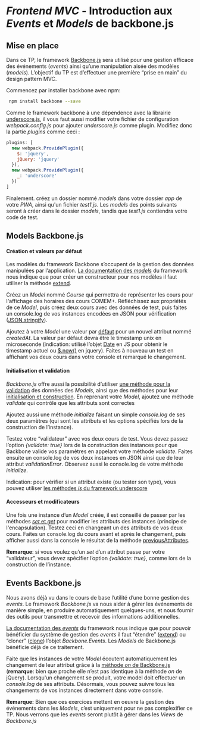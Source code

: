 
# *Frontend MVC* - Introduction aux  *Events*  et  *Models*  de backbone.js

## Mise en place

Dans ce TP, le framework  [Backbone.js](http://backbonejs.org/)  sera utilisé pour une gestion efficace des événements (_events_) ainsi qu’une manipulation aisée des modèles (_models_). L’objectif du TP est d’effectuer une première “prise en main” du design pattern MVC.

Commencez par installer backbone avec npm:
```bash
 npm install backbone --save
```
Comme le framework backbone à une dépendence avec la librairie [underscore.js](https://underscorejs.org/), il vous faut aussi modifier votre fichier de configuration *webpack.config.js* pour ajouter *underscore.js* comme plugin. Modifiez donc la partie *plugins* comme ceci :

```js
plugins: [
  new webpack.ProvidePlugin({
    $: 'jquery',
    jQuery: 'jquery'
  }),
  new webpack.ProvidePlugin({
    _: 'underscore'
  })
]
```
Finalement. créez un dossier nommé *models* dans votre dossier *app* de votre *PWA*, ainsi qu'un fichier *test1.js*. Les *models* des points suivants seront à créer dans le dossier *models*, tandis que *test1.js* contiendra votre code de test.

## Models Backbone.js

#### Création et valeurs par défaut

Les modèles du framework Backbone s’occupent de la gestion des données manipulées par l’application.  [La documentation des  _models_](http://backbonejs.org/#Model)  du framework nous indique que pour créer un constructeur pour nos modèles il faut utiliser la méthode  [extend](http://backbonejs.org/#Model-extend).

Créez un  _Model_  nommé  _Course_ qui permettra de représenter les cours pour l'affichage des horaires des cours COMEM+. Réfléchissez aux propriétés de ce   _Model_, puis créez deux cours avec des données de test, puis faites un console.log de vos instances encodées en JSON pour vérification ([JSON.stringify](https://developer.mozilla.org/fr/docs/JavaScript/Reference/Objets_globaux/JSON/stringify)).

Ajoutez à votre _Model_  une valeur par  [défaut](http://backbonejs.org/#Model-defaults)  pour un nouvel attribut nommé  _createdAt_. La valeur par défaut devra être le timestamp unix en microseconde (indication: utilisé l’objet  [Date](https://developer.mozilla.org/en-US/docs/Web/JavaScript/Reference/Global_Objects/Date)  en JS pour obtenir le timestamp actuel ou  [$.now()](http://api.jquery.com/jquery.now/)  en jquery). Faites à nouveau un test en affichant vos deux cours dans votre console et remarqué le changement.

#### Initialisation et validation

_Backbone.js_ offre aussi la possibilité d’utiliser  [une méthode pour la validation](http://backbonejs.org/#Model-validate)  des données des  _Models_, ainsi que des méthodes pour leur  [initialisation et construction](http://backbonejs.org/#Model-constructor). En reprenant votre _Model_, ajoutez une méthode  _validate_  qui contrôle que les attributs sont correctes

Ajoutez aussi une méthode  _initialize_  faisant un simple  _console.log_  de ses deux paramètres (qui sont les attributs et les options spécifiés lors de la construction de l’instance).

Testez votre “validateur” avec vos deux cours de test. Vous devez passez l’option  _{validate: true}_  lors de la construction des instances pour que Backbone valide vos paramètres en appelant votre méthode _validate_. Faites ensuite un console.log de vos deux instances en JSON ainsi que de leur attribut  _validationError_. Observez aussi le console.log de votre méthode  _initialize_.

Indication: pour vérifier si un attribut existe (ou tester son type), vous pouvez utiliser  [les méthodes  _is_  du framework underscore](http://underscorejs.org/#isEqual)

#### Accesseurs et modificateurs

Une fois une instance d’un  _Model_  créée, il est conseillé de passer par les méthodes  [_set_  et  _get_](https://backbonejs.org/#Model-get)  pour modifier les attributs des instances (principe de l'encapsulation). Testez ceci en changeant un des attributs de vos deux cours. Faites un console.log du cours avant et après le changement, puis afficher aussi dans la console le résultat de la méthode  [previousAttributes](http://backbonejs.org/#Model-previousAttributes).

**Remarque**: si vous voulez qu’un  _set_  d’un attribut passe par votre “validateur”, vous devez spécifier l’option  _{validate: true}_, comme lors de la construction de l’instance.

## Events Backbone.js

Nous avons déjà vu dans le cours de base l’utilité d’une bonne gestion des  _events_. Le framework  _Backbone.js_  va nous aider à gérer les événements de manière simple, en produire automatiquement quelques-uns, et nous fournir des outils pour transmettre et recevoir des informations additionnelles.

[La documentation des  _events_](http://backbonejs.org/#Events)  du framework nous indique que pour pouvoir bénéficier du système de gestion des  _events_  il faut “étendre” ([extend](http://underscorejs.org/#extend)) ou “cloner” ([clone](http://underscorejs.org/#clone)) l’objet  _Backbone.Events_. Les  _Models_  de Backbone.js bénéficie déjà de ce traitement.

Faite que les instances de votre  _Model_  écoutent automatiquement les changement de leur attribut grâce à la  [méthode  _on_  de Backbone.js](http://backbonejs.org/#Events-on)  (**remarque**: bien que proche elle n’est pas identique à la méthode  _on_  de jQuery). Lorsqu'un changement se produit, votre model doit effectuer un _console.log_ de ses attributs. Désormais, vous pouvez suivre tous les changements de vos instances directement dans votre console. 

**Remarque:** Bien que ces exercices mettent en oeuvre la gestion des événements dans les  _Models_, c’est uniquement pour ne pas complexifier ce TP. Nous verrons que les  _events_  seront plutôt à gérer dans les  _Views_  de *Backbone.js*
<!--stackedit_data:
eyJoaXN0b3J5IjpbNzg3NTcxOTQxLC0xMjg3Mjc2Mjc5LC01Mj
E1ODYwNSwyMDkzMzIzMjI1XX0=
-->
